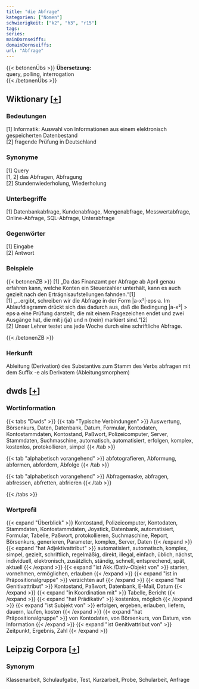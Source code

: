 ```yaml
---
title: "die Abfrage"
kategorien: ["Nomen"]
schwierigkeit: ["k2", "h3", "r15"]
tags:
series:
mainDornseiffs:
domainDornseiffs:
url: "Abfrage"
---
```


{{< betonenÜbs >}}
**Übersetzung:**  
query, polling, interrogation  
{{< /betonenÜbs >}}

## Wiktionary [[+](https://de.wiktionary.org/wiki/Abfrage)]

### Bedeutungen
[1] Informatik: Auswahl von Informationen aus einem elektronisch gespeicherten Datenbestand  
[2] fragende Prüfung in Deutschland  

### Synonyme
[1] Query  
[1, 2] das Abfragen, Abfragung  
[2] Stundenwiederholung, Wiederholung  

### Unterbegriffe
[1] Datenbankabfrage, Kundenabfrage, Mengenabfrage, Messwertabfrage, Online-Abfrage, SQL-Abfrage, Unterabfrage  

### Gegenwörter
[1] Eingabe  
[2] Antwort  

### Beispiele
{{< betonenZB >}}
[1] „Da das Finanzamt per Abfrage ab April genau erfahren kann, welche Konten ein Steuerzahler unterhält, kann es auch gezielt nach den Erträgnisaufstellungen fahnden.“[1]  
[1] „…ergibt, schreiben wir die Abfrage in der Form |a-x²|·eps·a. Im Ablaufdiagramm drückt sich das dadurch aus, daß die Bedingung |a-x²| > eps·a eine Prüfung darstellt, die mit einem Fragezeichen endet und zwei Ausgänge hat, die mit j (ja) und n (nein) markiert sind.“[2]  
[2] Unser Lehrer testet uns jede Woche durch eine schriftliche Abfrage.  

{{< /betonenZB >}}
### Herkunft
Ableitung (Derivation) des Substantivs zum Stamm des Verbs abfragen mit dem Suffix -e als Derivatem (Ableitungsmorphem)  



## dwds [[+](https://www.dwds.de/wb/Abfrage)]

### Wortinformation
{{< tabs "Dwds" >}}
{{< tab "Typische Verbindungen" >}}
Auswertung, Börsenkurs, Daten, Datenbank, Datum, Formular, Kontodaten, Kontostammdaten, Kontostand, Paßwort, Polizeicomputer, Server, Stammdaten, Suchmaschine, automatisch, automatisiert, erfolgen, komplex, kostenlos, protokollieren, simpel
{{< /tab >}}

{{< tab "alphabetisch vorangehend" >}}
abfotografieren, Abformung, abformen, abfordern, Abfolge
{{< /tab >}}

{{< tab "alphabetisch vorangehend" >}}
Abfragemaske, abfragen, abfressen, abfretten, abfrieren
{{< /tab >}}

{{< /tabs >}}

### Wortprofil
{{< expand "Überblick" >}} Kontostand, Polizeicomputer, Kontodaten, Stammdaten, Kontostammdaten, Joystick, Datenbank, automatisiert, Formular, Tabelle, Paßwort, protokollieren, Suchmaschine, Report, Börsenkurs, generieren, Parameter, komplex, Server, Daten {{< /expand >}}
{{< expand "hat Adjektivattribut" >}} automatisiert, automatisch, komplex, simpel, gezielt, schriftlich, regelmäßig, direkt, illegal, einfach, üblich, nächst, individuell, elektronisch, zusätzlich, ständig, schnell, entsprechend, spät, aktuell {{< /expand >}}
{{< expand "ist Akk./Dativ-Objekt von" >}} starten, vornehmen, ermöglichen, erlauben {{< /expand >}}
{{< expand "ist in Präpositionalgruppe" >}} verzichten auf {{< /expand >}}
{{< expand "hat Genitivattribut" >}} Kontostand, Paßwort, Datenbank, E-Mail, Datum {{< /expand >}}
{{< expand "in Koordination mit" >}} Tabelle, Bericht {{< /expand >}}
{{< expand "hat Prädikativ" >}} kostenlos, möglich {{< /expand >}}
{{< expand "ist Subjekt von" >}} erfolgen, ergeben, erlauben, liefern, dauern, laufen, kosten {{< /expand >}}
{{< expand "hat Präpositionalgruppe" >}} von Kontodaten, von Börsenkurs, von Datum, von Information {{< /expand >}}
{{< expand "ist Genitivattribut von" >}} Zeitpunkt, Ergebnis, Zahl {{< /expand >}}

## Leipzig Corpora [[+](https://corpora.uni-leipzig.de/en/res?word=Abfrage&corpusId=deu_newscrawl-public_2018)]


### Synonym
Klassenarbeit, Schulaufgabe, Test, Kurzarbeit, Probe, Schularbeit, Anfrage

